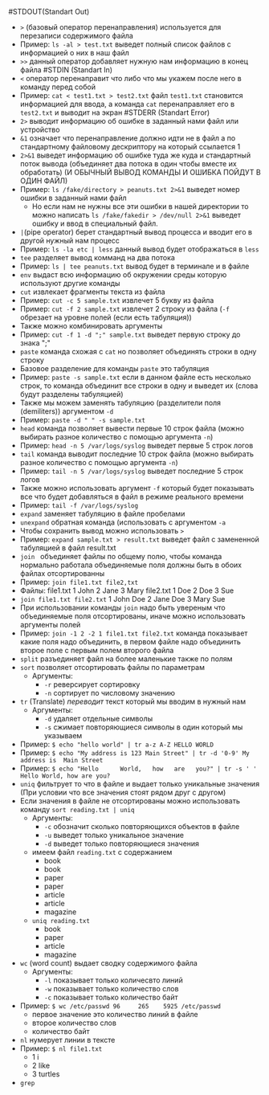 #STDOUT(Standart Out)
- `>` (базовый оператор перенаправления) используется для перезаписи содержимого файла
- Пример: `ls -al > test.txt` выведет полный список файлов с информацией о них в наш файл
- `>>` данный оператор добавляет нужную нам информацию в конец файла
#STDIN (Standart In)
- `<` оператор перенаправит что либо что мы укажем после него в команду перед собой
- Пример: `cat < test1.txt > test2.txt` файл `test1.txt` становится информацией для ввода, а команда `cat` перенаправляет его в `test2.txt` и выводит на экран
#STDERR (Standart Error)
- `2>` выводит информацию об ошибке в заданный нами файл или устройство
- `&1` означает что перенаправление должно идти не в файл а по стандартному файловому дескриптору на который ссылается 1
- `2>&1` выведет информацию об ошибке туда же куда и стандартный поток вывода (объединяет два потока в один чтобы вместе их обработать) (И ОБЫЧНЫЙ ВЫВОД КОМАНДЫ И ОШИБКА ПОЙДУТ В ОДИН ФАЙЛ)
- Пример: `ls /fake/directory > peanuts.txt 2>&1` выведет номер ошибки в заданный нами файл
  - Но если нам не нужны все эти ошибки в нашей директории то можно написать `ls /fake/fakedir > /dev/null 2>&1` выведет ошибку и ввод в специальный файл.
- `|`(pipe operator) берет стандартный вывод процесса и вводит его в другой нужный нам процесс
- Пример: `ls -la etc | less` данный вывод будет отображаться в `less`
- `tee` разделяет вывод комманд на два потока
- Пример: `ls | tee peanuts.txt` вывод будет в терминале и в файле
- `env` выдаст всю информацию об окружении среды которую используют другие команды
- `cut` извлекает фрагменты текста из файла
- Пример: `cut -c 5 sample.txt` извлечет 5 букву из файла
- Пример: `cut -f 2 sample.txt` извлечет 2 строку из файла (`-f` обрезает на уровне полей (если есть табуляция))
- Также можно комбинировать аргументы
- Пример: `cut -f 1 -d ";" sample.txt` выведет первую строку до знака ";"
- `paste` команда схожая с `cat` но позволяет объединять строки в одну строку
- Базовое разделение для команды `paste` это табуляция
- Пример: `paste -s sample.txt` если в данном файле есть несколько строк, то команда объединит все строки в одну и выведет их (слова будут разделены табуляцией)
- Также мы можем заменять табуляцию (разделители поля (demiliters)) аргументом `-d`
- Пример: `paste -d " " -s sample.txt`
- `head` команда позволяет вывести первые 10 строк файла (можно выбирать разное количество с помощью аргумента `-n`)
- Пример: `head -n 5 /var/logs/syslog` выведет первые 5 строк логов
- `tail` команда выводит последние 10 строк файла (можно выбирать разное количество с помощью аргумента `-n`)
- Пример: `tail -n 5 /var/logs/syslog` выведет последние 5 строк логов
- Также можно использовать аргумент `-f` который будет показывать все что будет добавляться в файл в режиме реального времени
- Пример: `tail -f /var/logs/syslog`
- `expand` заменяет табуляцию в файле пробелами
- `unexpand` обратная команда (использовать с аргументом `-a`
- Чтобы сохранить вывод можно использовать `>`
- Пример: `expand sample.txt > result.txt` выведет файл с замененной табуляцией в файл result.txt
- `join ` объединяет файлы по общему полю, чтобы команда нормально работала объединяемые поля должны быть в обоих файлах отсортированны
- Пример: `join file1.txt file2,txt`
-   Файлы: file1.txt
1 John
2 Jane
3 Mary
file2.txt
1 Doe
2 Doe
3 Sue 
- `join file1.txt file2.txt`
1 John Doe
2 Jane Doe
3 Mary Sue
- При использовании команды `join` надо быть увереным что объединяемые поля отсортированы, иначе можно использовать аргументы полей
- Пример: `join -1 2 -2 1 file1.txt file2.txt` команда показывает какие поля надо объединить, в первом файле надо объединить второе поле с первым полем второго файла
- `split` разъединяет файл на более маленькие также по полям
- `sort` позволяет отсортировать файлы по параметрам
  - Аргументы:
    - `-r` реверсирует сортировку
    - `-n` сортирует по числовому значению
- `tr` (Translate) _переводит_ текст который мы вводим в нужный нам
  - Аргументы:
    - `-d` удаляет отдельные символы
    - `-s` сжимает повторяющиеся символы в один который мы указываем
- Пример: `$ echo "hello world" | tr a-z A-Z
  HELLO WORLD`
- Пример: `$ echo "My address is 123 Main Street" | tr -d '0-9'
My address is  Main Street`
- Пример: `$ echo "Hello      World,   how   are   you?" | tr -s ' '
Hello World, how are you?`
- `uniq` фильтрует то что в файле и выдает только уникальные значения (При условии что все значения стоят рядом друг с другом)
- Если значения в файле не отсортированы можно использовать команду `sort reading.txt | uniq`
  - Аргументы:
    - `-c` обозначит сколько повторяющихся объектов в файле
    - `-u` выведет только уникальное значение
    - `-d` выведет только повторяющиеся значения
  - имеем файл `reading.txt` с содержанием
    - book
    - book
    - paper
    - paper
    - article
    - article
    - magazine
  - `uniq reading.txt`
    - book
    - paper
    - article
    - magazine
- `wc` (word count) выдает сводку содержимого файла
  - Аргументы:
    - `-l` показывает только количесвто линий
    - `-w` показывает только количество слов
    - `-c` показывает только количество байт
- Пример: `$ wc /etc/passwd
 96     265    5925 /etc/passwd`
  - первое значение это количество линий в файле
  - второе количество слов
  - количество байт
- `nl` нумерует линии в тексте
- Пример: `$ nl file1.txt`
  - 1 i
  - 2 like
  - 3 turtles
- `grep` 
